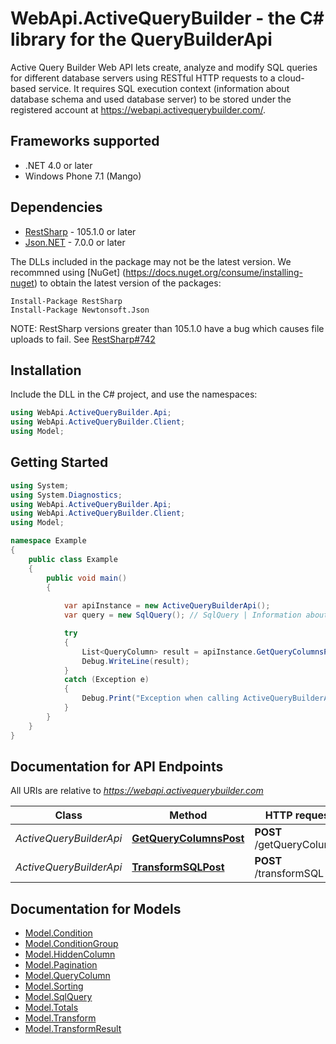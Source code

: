 # WebApi.ActiveQueryBuilder - the C# library for the QueryBuilderApi

Active Query Builder Web API lets create, analyze and modify SQL queries for different database servers using RESTful HTTP requests to a cloud-based service. It requires SQL execution context (information about database schema and used database server) to be stored under the registered account at https://webapi.activequerybuilder.com/.

## Frameworks supported
- .NET 4.0 or later
- Windows Phone 7.1 (Mango)

## Dependencies
- [RestSharp](https://www.nuget.org/packages/RestSharp) - 105.1.0 or later
- [Json.NET](https://www.nuget.org/packages/Newtonsoft.Json/) - 7.0.0 or later

The DLLs included in the package may not be the latest version. We recommned using [NuGet] (https://docs.nuget.org/consume/installing-nuget) to obtain the latest version of the packages:
```
Install-Package RestSharp
Install-Package Newtonsoft.Json
```

NOTE: RestSharp versions greater than 105.1.0 have a bug which causes file uploads to fail. See [RestSharp#742](https://github.com/restsharp/RestSharp/issues/742)

## Installation
Include the DLL in the C# project, and use the namespaces:
```csharp
using WebApi.ActiveQueryBuilder.Api;
using WebApi.ActiveQueryBuilder.Client;
using Model;
```

## Getting Started

```csharp
using System;
using System.Diagnostics;
using WebApi.ActiveQueryBuilder.Api;
using WebApi.ActiveQueryBuilder.Client;
using Model;

namespace Example
{
    public class Example
    {
        public void main()
        {
            
            var apiInstance = new ActiveQueryBuilderApi();
            var query = new SqlQuery(); // SqlQuery | Information about SQL query and it's context.

            try
            {
                List<QueryColumn> result = apiInstance.GetQueryColumnsPost(query);
                Debug.WriteLine(result);
            }
            catch (Exception e)
            {
                Debug.Print("Exception when calling ActiveQueryBuilderApi.GetQueryColumnsPost: " + e.Message );
            }
        }
    }
}
```

<a name="documentation-for-api-endpoints"></a>
## Documentation for API Endpoints

All URIs are relative to *https://webapi.activequerybuilder.com*

Class | Method | HTTP request | Description
------------ | ------------- | ------------- | -------------
*ActiveQueryBuilderApi* | [**GetQueryColumnsPost**](docs/ActiveQueryBuilderApi.md#getquerycolumnspost) | **POST** /getQueryColumns | 
*ActiveQueryBuilderApi* | [**TransformSQLPost**](docs/ActiveQueryBuilderApi.md#transformsqlpost) | **POST** /transformSQL | 


<a name="documentation-for-models"></a>
## Documentation for Models

 - [Model.Condition](docs/Condition.md)
 - [Model.ConditionGroup](docs/ConditionGroup.md)
 - [Model.HiddenColumn](docs/HiddenColumn.md)
 - [Model.Pagination](docs/Pagination.md)
 - [Model.QueryColumn](docs/QueryColumn.md)
 - [Model.Sorting](docs/Sorting.md)
 - [Model.SqlQuery](docs/SqlQuery.md)
 - [Model.Totals](docs/Totals.md)
 - [Model.Transform](docs/Transform.md)
 - [Model.TransformResult](docs/TransformResult.md)

